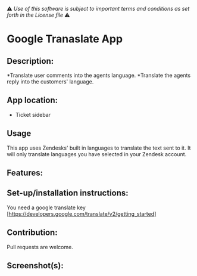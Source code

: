 :warning: *Use of this software is subject to important terms and conditions as set forth in the License file* :warning:

# Google Tranaslate App


## Description:

*Translate user comments into the agents language.
*Translate the agents reply into the customers' language.

## App location:

* Ticket sidebar

## Usage

This app uses Zendesks' built in languages to translate the text sent to it. It will only translate languages you have selected in your Zendesk account.


## Features:

## Set-up/installation instructions:
You need a google translate key [https://developers.google.com/translate/v2/getting_started]


## Contribution:

Pull requests are welcome.

## Screenshot(s):


